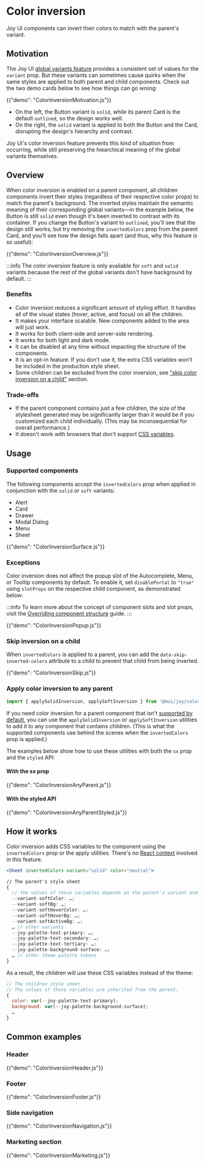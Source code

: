 # Color inversion

<p class="description">Joy UI components can invert their colors to match with the parent's variant.</p>

## Motivation

The Joy UI [global variants feature](/joy-ui/main-features/global-variants/) provides a consistent set of values for the `variant` prop.
But these variants can sometimes cause quirks when the same styles are applied to both parent and child components.
Check out the two demo cards below to see how things can go wrong:

{{"demo": "ColorInversionMotivation.js"}}

- On the left, the Button variant is `solid`, while its parent Card is the default `outlined`, so the design works well.
- On the right, the `solid` variant is applied to both the Button and the Card, disrupting the design's hierarchy and contrast.

Joy UI's color inversion feature prevents this kind of situation from occurring, while still preserving the hiearchical meaning of the global variants themselves.

## Overview

When color inversion is enabled on a parent component, all children components invert their styles (regardless of their respective color props) to match the parent's background.
The inverted styles maintain the semantic meaning of their corresponding global variants—in the example below, the Button is still `solid` even though it's been inverted to contrast with its container.
If you change the Button's variant to `outlined`, you'll see that the design still works; but try removing the `invertedColors` prop from the parent Card, and you'll see how the design falls apart (and thus, why this feature is so useful):

{{"demo": "ColorInversionOverview.js"}}

:::info
The color inversion feature is only available for `soft` and `solid` variants because the rest of the global variants don't have background by default.
:::

### Benefits

- Color inversion reduces a significant amount of styling effort. It handles all of the visual states (hover, active, and focus) on all the children.
- It makes your interface scalable. New components added to the area will just work.
- It works for both client-side and server-side rendering.
- It works for both light and dark mode.
- It can be disabled at any time without impacting the structure of the components.
- It is an opt-in feature. If you don't use it, the extra CSS variables won't be included in the production style sheet.
- Some children can be excluded from the color inversion, see ["skip color inversion on a child"](#skip-color-inversion-on-a-child) section.

### Trade-offs

- If the parent component contains just a few children, the size of the stylesheet generated may be significantly larger than it would be if you customized each child individually. (This may be inconsequential for overall performance.)
- It doesn't work with browsers that don't support [CSS variables](https://caniuse.com/css-variables).

## Usage

### Supported components

The following components accept the `invertedColors` prop when applied in conjunction with the `solid` or `soft` variants:

- Alert
- Card
- Drawer
- Modal Dialog
- Menu
- Sheet

{{"demo": "ColorInversionSurface.js"}}

### Exceptions

Color inversion does not affect the popup slot of the Autocomplete, Menu, or Tooltip components by default.
To enable it, set `disablePortal` to `"true"` using `slotProps` on the respective child component, as demonstrated below:

:::info
To learn more about the concept of component slots and slot props, visit the [Overriding component structure](/joy-ui/customization/overriding-component-structure/) guide.
:::

{{"demo": "ColorInversionPopup.js"}}

### Skip inversion on a child

When `invertedColors` is applied to a parent, you can add the `data-skip-inverted-colors` attribute to a child to prevent that child from being inverted.

{{"demo": "ColorInversionSkip.js"}}

### Apply color inversion to any parent

```js
import { applySolidInversion, applySoftInversion } from '@mui/joy/colorInversion';
```

If you need color inversion for a parent component that isn't [supported by default](#supported-components), you can use the `applySolidInversion` or `applySoftInversion` utilities to add it to any component that contains children.
(This is what the supported components use behind the scenes when the `invertedColors` prop is applied.)

The examples below show how to use these utilities with both the `sx` prop and the `styled` API:

#### With the sx prop

{{"demo": "ColorInversionAnyParent.js"}}

#### With the styled API

{{"demo": "ColorInversionAnyParentStyled.js"}}

## How it works

Color inversion adds CSS variables to the component using the `invertedColors` prop or the apply utilities. There's no [React context](https://react.dev/learn/passing-data-deeply-with-context) involved in this feature.

```jsx
<Sheet invertedColors variant="solid" color="neutral">

// The parent's style sheet
{
  // the values of these variables depends on the parent's variant and color.
  --variant-softColor: …;
  --variant-softBg: …;
  --variant-softHoverColor: …;
  --variant-softHoverBg: …;
  --variant-softActiveBg: …;
  … // other variants
  --joy-palette-text-primary: …;
  --joy-palette-text-secondary: …;
  --joy-palette-text-tertiary: …;
  --joy-palette-background-surface: …;
  … // other theme palette tokens
}
```

As a result, the children will use these CSS variables instead of the theme:

```jsx
// The children style sheet
// The values of these variables are inherited from the parent.
{
  color: var(--joy-palette-text-primary);
  background: var(--joy-palette-background-surface);
  …
}
```

## Common examples

### Header

{{"demo": "ColorInversionHeader.js"}}

### Footer

{{"demo": "ColorInversionFooter.js"}}

### Side navigation

{{"demo": "ColorInversionNavigation.js"}}

### Marketing section

{{"demo": "ColorInversionMarketing.js"}}

